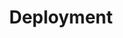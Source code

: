---
title: "Deployment"
linkTitle: "Deployment"
weight: 4
description: >
  How to release, package and deploy Watchdog.
---